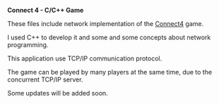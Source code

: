 **Connect 4 - C/C++ Game**

These files include network implementation of the [Connect4](https://en.wikipedia.org/wiki/Connect_Four) game.

I used C++ to develop it and some and some concepts about network programming.

This application use TCP/IP communication protocol.

The game can be played by many players at the same time, due to the concurrent TCP/IP server.

Some updates will be added soon.
